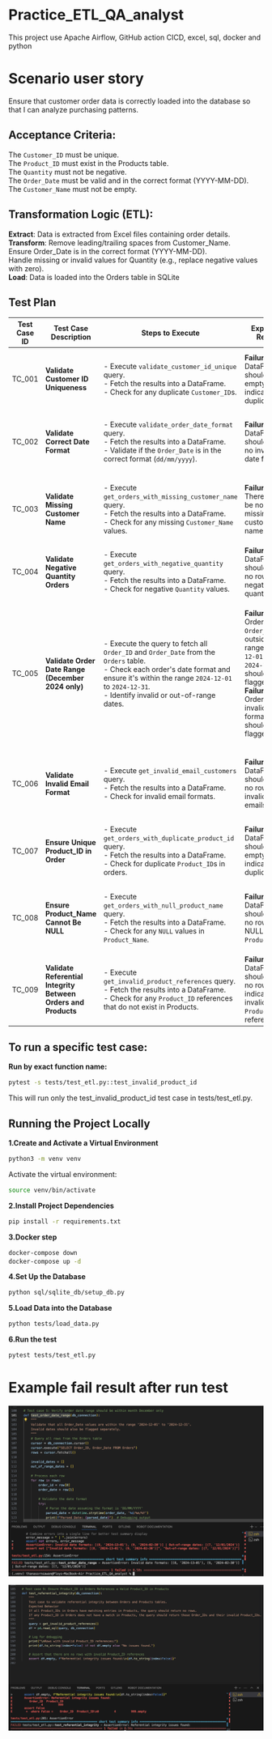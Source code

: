 # Practice_ETL_QA_analyst
This project use Apache Airflow, GitHub action CICD, excel, sql, docker and python

# Scenario user story
Ensure that customer order data is correctly loaded into the database so that I can analyze purchasing patterns.

## Acceptance Criteria:
The ```Customer_ID``` must be unique.<br/>
The ```Product_ID``` must exist in the Products table.<br/>
The ```Quantity``` must not be negative.<br/>
The ```Order_Date``` must be valid and in the correct format (YYYY-MM-DD).<br/>
The ```Customer_Name``` must not be empty.<br/>

## Transformation Logic (ETL):
**Extract**: Data is extracted from Excel files containing order details. <br/>
**Transform**:
Remove leading/trailing spaces from Customer_Name.<br/>
Ensure Order_Date is in the correct format (YYYY-MM-DD).<br/>
Handle missing or invalid values for Quantity (e.g., replace negative values with zero).<br/>
**Load**: Data is loaded into the Orders table in SQLite

## Test Plan

| Test Case ID | Test Case Description                                | Steps to Execute                                                                                                                                                    | Expected Result                                                       | Risk Level                       | Test Data                                                                                                                                          |
|--------------|------------------------------------------------------|--------------------------------------------------------------------------------------------------------------------------------------------------------------------|-----------------------------------------------------------------------|----------------------------------|---------------------------------------------------------------------------------------------------------------------------------------------------|
| TC_001       | **Validate Customer ID Uniqueness**                  | - Execute `validate_customer_id_unique` query.<br>- Fetch the results into a DataFrame.<br>- Check for any duplicate `Customer_ID`s.                              | **Failure**: The DataFrame should be empty, indicating no duplicates. | **Critical** – Affects data integrity | Customer_ID: 1234 (used for two orders)<br>Order_Date: "2024-12-01"<br>Product_ID: 567<br>Quantity: 2                                              |
| TC_002       | **Validate Correct Date Format**                     | - Execute `validate_order_date_format` query.<br>- Fetch the results into a DataFrame.<br>- Validate if the `Order_Date` is in the correct format (`dd/mm/yyyy`).  | **Failure**: The DataFrame should have no invalid date formats.       | **High** – Affects date parsing and reporting | Customer_ID: 1234<br>Order_Date: "12/01/2024" (invalid format)<br>Product_ID: 567<br>Quantity: 2                                                  |
| TC_003       | **Validate Missing Customer Name**                   | - Execute `get_orders_with_missing_customer_name` query.<br>- Fetch the results into a DataFrame.<br>- Check for any missing `Customer_Name` values.               | **Failure**: There should be no missing customer names.               | **High** – Affects order processing | Customer_ID: 1234<br>Order_Date: "2024-12-01"<br>Product_ID: 567<br>Quantity: 2 (Customer_Name: NULL)                                           |
| TC_004       | **Validate Negative Quantity Orders**                | - Execute `get_orders_with_negative_quantity` query.<br>- Fetch the results into a DataFrame.<br>- Check for negative `Quantity` values.                           | **Failure**: The DataFrame should have no rows with negative quantities. | **High** – Affects business logic and financial calculations | Customer_ID: 1234<br>Order_Date: "2024-12-01"<br>Product_ID: 567<br>Quantity: -5                                                                 |
| TC_005       | **Validate Order Date Range (December 2024 only)**   | - Execute the query to fetch all `Order_ID` and `Order_Date` from the `Orders` table.<br>- Check each order's date format and ensure it's within the range `2024-12-01` to `2024-12-31`.<br>- Identify invalid or out-of-range dates. | **Failure**: Orders with `Order_Date` outside the range `2024-12-01` to `2024-12-31` should be flagged.<br>**Failure**: Orders with invalid date formats should be flagged. | **High** – Invalid or out-of-range dates can affect reporting and processing. | Customer_ID: 1234<br>Order_Date: "01/12/2024"<br>Product_ID: 567<br>Quantity: 10 (Valid date)<br>Customer_ID: 5678<br>Order_Date: "01/11/2024" (Out of range)<br>Customer_ID: 91011<br>Order_Date: "InvalidDate" (Invalid format) |                                                     |
| TC_006       | **Validate Invalid Email Format**                    | - Execute `get_invalid_email_customers` query.<br>- Fetch the results into a DataFrame.<br>- Check for invalid email formats.                                       | **Failure**: The DataFrame should have no rows with invalid emails.   | **High** – Affects customer communication | Customer_ID: 1234<br>Order_Date: "2024-12-01"<br>Product_ID: 567<br>Quantity: 2<br>Customer_Email: "invalid_email"                               |
| TC_007       | **Ensure Unique Product_ID in Order**                | - Execute `get_orders_with_duplicate_product_id` query.<br>- Fetch the results into a DataFrame.<br>- Check for duplicate `Product_ID`s in orders.                  | **Failure**: The DataFrame should be empty, indicating no duplicates. | **Critical** – Affects data integrity | Customer_ID: 1234<br>Order_Date: "2024-12-01"<br>Product_ID: 567 (duplicate)<br>Quantity: 2                                                   |
| TC_008       | **Ensure Product_Name Cannot Be NULL**                | - Execute `get_orders_with_null_product_name` query.<br>- Fetch the results into a DataFrame.<br>- Check for any `NULL` values in `Product_Name`.                  | **Failure**: The DataFrame should have no rows with NULL `Product_Name`. | **High** – Affects order completeness | Customer_ID: 1234<br>Order_Date: "2024-12-01"<br>Product_ID: 567<br>Quantity: 2<br>Product_Name: NULL                                         |
| TC_009       | **Validate Referential Integrity Between Orders and Products** | - Execute `get_invalid_product_references` query.<br>- Fetch the results into a DataFrame.<br>- Check for any `Product_ID` references that do not exist in Products. | **Failure**: The DataFrame should have no rows indicating invalid `Product_ID` references. | **Critical** – Affects data integrity | Customer_ID: 1234<br>Order_Date: "2024-12-01"<br>Product_ID: 999 (non-existing)<br>Quantity: 2                                               |

## To run a specific test case:
**Run by exact function name:**
```sh
pytest -s tests/test_etl.py::test_invalid_product_id
```
This will run only the test_invalid_product_id test case in tests/test_etl.py.

## Running the Project Locally

**1.Create and Activate a Virtual Environment**
```sh
python3 -m venv venv
```

Activate the virtual environment:
```sh
source venv/bin/activate
```

**2.Install Project Dependencies**
```sh
pip install -r requirements.txt
```

**3.Docker step**
```sh
docker-compose down
docker-compose up -d
```

**4.Set Up the Database**
```sh
python sql/sqlite_db/setup_db.py
```

**5.Load Data into the Database**
```sh
python tests/load_data.py
```

**6.Run the test**
```sh
pytest tests/test_etl.py
```

# Example fail result after run test
![date result](https://github.com/Thanasornsawan/Practice_ETL_QA_analyst/blob/main/photos/date_range.png?raw=true)

![map result](https://github.com/Thanasornsawan/Practice_ETL_QA_analyst/blob/main/photos/id_mapping.png?raw=true)